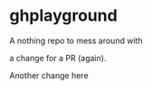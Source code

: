 # ghplayground
A nothing repo to mess around with

a change for a PR (again).

Another change here


